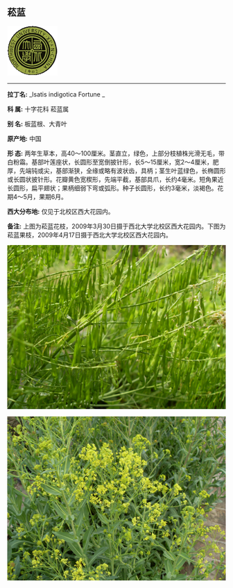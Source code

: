 ## 菘蓝

![西北大学校园网络植物志](JPG/nwu.gif)

---

**拉丁名:**  _Isatis indigotica Fortune _

**科 属:** 十字花科 菘蓝属

**别 名:** 板蓝根、大青叶

**原产地:** 中国

**形  态:** 两年生草本，高40～100厘米。茎直立，绿色，上部分枝植株光滑无毛，带白粉霜。基部叶莲座状，长圆形至宽倒披针形，长5～15厘米，宽2～4厘米，肥厚，先端钝或尖，基部渐狭，全缘或略有波状齿，具柄；茎生叶蓝绿色，长椭圆形或长圆状披针形。花瓣黄色宽楔形，先端平截，基部具爪，长约4毫米。短角果近长圆形，扁平翅状；果柄细弱下弯或弧形。种子长圆形，长约3毫米，淡褐色。花期4～5月，果期6月。　　　　　

**西大分布地:** 仅见于北校区西大花园内。  

**备注:** 上图为菘蓝花枝，2009年3月30日摄于西北大学北校区西大花园内。下图为菘蓝果枝，2009年4月17日摄于西北大学北校区西大花园内。

![菘蓝](JPG/菘蓝（果）.JPG) 

![菘蓝](JPG/菘蓝1.JPG) 

